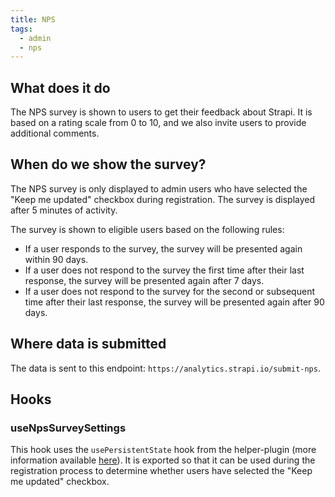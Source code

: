 ```yaml
---
title: NPS
tags:
  - admin
  - nps
---
```


## What does it do

The NPS survey is shown to users to get their feedback about Strapi. It is based on a rating scale from 0 to 10, and we also invite users to provide additional comments.

## When do we show the survey?

The NPS survey is only displayed to admin users who have selected the "Keep me updated" checkbox during registration. The survey is displayed after 5 minutes of activity. 

The survey is shown to eligible users based on the following rules:

- If a user responds to the survey, the survey will be presented again within 90 days.
- If a user does not respond to the survey the first time after their last response, the survey will be presented again after 7 days.
- If a user does not respond to the survey for the second or subsequent time after their last response, the survey will be presented again after 90 days.

## Where data is submitted

The data is sent to this endpoint: `https://analytics.strapi.io/submit-nps`.

## Hooks

### useNpsSurveySettings

This hook uses the `usePersistentState` hook from the helper-plugin (more information available [here](/docs/core/helper-plugin/hooks/use-persistent-state)). It is exported so that it can be used during the registration process to determine whether users have selected the "Keep me updated" checkbox.
